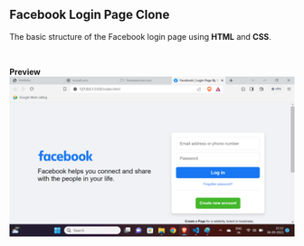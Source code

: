 ## Facebook Login Page Clone 

The basic structure of the Facebook login page using **HTML** and **CSS**.

<br>

**Preview**
![Preview](https://github.com/Ninja-Vikash/Assets/blob/main/Facebook%20Login%20Assets/facebook.png)
